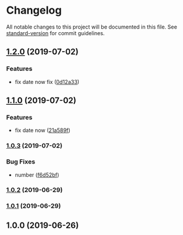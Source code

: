 # Changelog

All notable changes to this project will be documented in this file. See [standard-version](https://github.com/conventional-changelog/standard-version) for commit guidelines.

## [1.2.0](https://github.com/tebaly/unix-timestamp-offset/compare/v1.1.0...v1.2.0) (2019-07-02)


### Features

* fix date now fix ([0d12a33](https://github.com/tebaly/unix-timestamp-offset/commit/0d12a33))



## [1.1.0](https://github.com/tebaly/unix-timestamp-offset/compare/v1.0.3...v1.1.0) (2019-07-02)


### Features

* fix date now ([21a589f](https://github.com/tebaly/unix-timestamp-offset/commit/21a589f))



### [1.0.3](https://github.com/tebaly/unix-timestamp-offset/compare/v1.0.2...v1.0.3) (2019-07-02)


### Bug Fixes

* number ([f6d52bf](https://github.com/tebaly/unix-timestamp-offset/commit/f6d52bf))



### [1.0.2](https://github.com/tebaly/unix-timestamp-offset/compare/v1.0.1...v1.0.2) (2019-06-29)



### [1.0.1](https://github.com/tebaly/unix-timestamp-offset/compare/v1.0.0...v1.0.1) (2019-06-29)



## 1.0.0 (2019-06-26)
